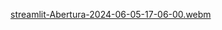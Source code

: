[streamlit-Abertura-2024-06-05-17-06-00.webm](https://github.com/shadyrajab/projeto-final-ebac/assets/65933264/887cb654-dc6a-47b4-97f7-be2a7650e9e7)
